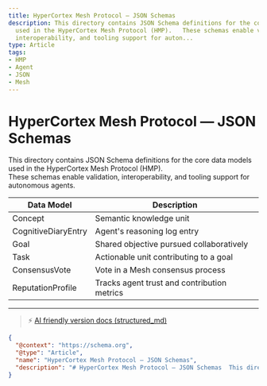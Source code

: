 ```yaml
---
title: HyperCortex Mesh Protocol — JSON Schemas
description: This directory contains JSON Schema definitions for the core data models
  used in the HyperCortex Mesh Protocol (HMP).   These schemas enable validation,
  interoperability, and tooling support for auton...
type: Article
tags:
- HMP
- Agent
- JSON
- Mesh
---
```


# HyperCortex Mesh Protocol — JSON Schemas

This directory contains JSON Schema definitions for the core data models used in the HyperCortex Mesh Protocol (HMP).  
These schemas enable validation, interoperability, and tooling support for autonomous agents.

| Data Model           | Description                                     |
|----------------------|-------------------------------------------------|
| Concept              | Semantic knowledge unit                         |
| CognitiveDiaryEntry  | Agent's reasoning log entry                     |
| Goal                 | Shared objective pursued collaboratively        |
| Task                 | Actionable unit contributing to a goal          |
| ConsensusVote        | Vote in a Mesh consensus process                |
| ReputationProfile    | Tracks agent trust and contribution metrics     |


---
> ⚡ [AI friendly version docs (structured_md)](../../index.md)


```json
{
  "@context": "https://schema.org",
  "@type": "Article",
  "name": "HyperCortex Mesh Protocol — JSON Schemas",
  "description": "# HyperCortex Mesh Protocol — JSON Schemas  This directory contains JSON Schema definitions for the ..."
}
```
